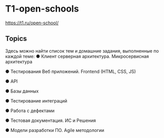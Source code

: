
# T1-open-schools
https://t1.ru/open-school/
## Topics
Здесь можно найти список тем и домашние задания, выполненные по каждой теме:
●	Клиент серверная архитектура. Микросервисная архитектура

●	Тестирования Веб приложений. Frontend (HTML, CSS, JS)

●	API

●	Базы данных

●	Тестирование интеграций

●	Работа с дефектами

●	Тестовая документация. ИС и Решения

●	Модели разработки ПО. Agile методологии

